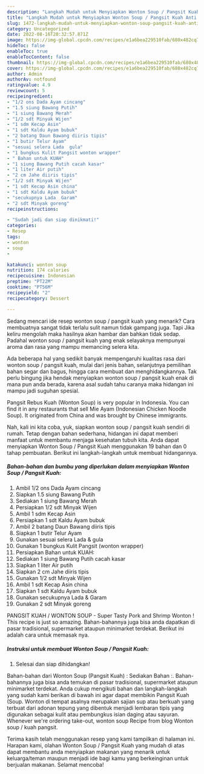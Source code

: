 ```yaml
---
description: "Langkah Mudah untuk Menyiapkan Wonton Soup / Pangsit Kuah Anti Gagal"
title: "Langkah Mudah untuk Menyiapkan Wonton Soup / Pangsit Kuah Anti Gagal"
slug: 1472-langkah-mudah-untuk-menyiapkan-wonton-soup-pangsit-kuah-anti-gagal
category: Uncategorized
date: 2022-08-16T20:32:57.871Z
image: https://img-global.cpcdn.com/recipes/e1a6bea229510fab/680x482cq70/wonton-soup-pangsit-kuah-foto-resep-utama.jpg
hideToc: false
enableToc: true
enableTocContent: false
thumbnail: https://img-global.cpcdn.com/recipes/e1a6bea229510fab/680x482cq70/wonton-soup-pangsit-kuah-foto-resep-utama.jpg
cover: https://img-global.cpcdn.com/recipes/e1a6bea229510fab/680x482cq70/wonton-soup-pangsit-kuah-foto-resep-utama.jpg
author: Admin
authorAv: notfound
ratingvalue: 4.9
reviewcount: 5
recipeingredient:
- "1/2 ons Dada Ayam cincang"
- "1.5 siung Bawang Putih"
- "1 siung Bawang Merah"
- "1/2 sdt Minyak Wijen"
- "1 sdm Kecap Asin"
- "1 sdt Kaldu Ayam bubuk"
- "2 batang Daun Bawang diiris tipis"
- "1 butir Telur Ayam"
- "sesuai selera Lada  gula"
- "1 bungkus Kulit Pangsit wonton wrapper"
- " Bahan untuk KUAH"
- "1 siung Bawang Putih cacah kasar"
- "1 liter Air putih"
- "2 cm Jahe diiris tipis"
- "1/2 sdt Minyak Wijen"
- "1 sdt Kecap Asin china"
- "1 sdt Kaldu Ayam bubuk"
- "secukupnya Lada  Garam"
- "2 sdt Minyak goreng"
recipeinstructions:

- "Sudah jadi dan siap dinikmati!"
categories:
- Resep
tags:
- wonton
- soup
- 

katakunci: wonton soup  
nutrition: 174 calories
recipecuisine: Indonesian
preptime: "PT22M"
cooktime: "PT56M"
recipeyield: "2"
recipecategory: Dessert

---
```



Sedang mencari ide resep wonton soup / pangsit kuah yang menarik? Cara membuatnya sangat tidak terlalu sulit namun tidak gampang juga. Tapi Jika keliru mengolah maka hasilnya akan hambar dan bahkan tidak sedap. Padahal wonton soup / pangsit kuah yang enak selayaknya mempunyai aroma dan rasa yang mampu memancing selera kita.


Ada beberapa hal yang sedikit banyak mempengaruhi kualitas rasa dari wonton soup / pangsit kuah, mulai dari jenis bahan, selanjutnya pemilihan bahan segar dan bagus, hingga cara membuat dan menghidangkannya. Tak perlu bingung jika hendak menyiapkan wonton soup / pangsit kuah enak di mana pun anda berada, karena asal sudah tahu caranya maka hidangan ini mampu jadi suguhan spesial.

Pangsit Rebus Kuah (Wonton Soup) is very popular in Indonesia. You can find it in any restaurants that sell Mie Ayam (Indonesian Chicken Noodle Soup). It originated from China and was brought by Chinese immigrants.


Nah, kali ini kita coba, yuk, siapkan wonton soup / pangsit kuah sendiri di rumah. Tetap dengan bahan sederhana, hidangan ini dapat memberi manfaat untuk membantu menjaga kesehatan tubuh kita. Anda dapat menyiapkan Wonton Soup / Pangsit Kuah menggunakan 19 bahan dan 0 tahap pembuatan. Berikut ini langkah-langkah untuk membuat hidangannya.

<!--inarticleads1-->

##### Bahan-bahan dan bumbu yang diperlukan dalam menyiapkan Wonton Soup / Pangsit Kuah:

1. Ambil 1/2 ons Dada Ayam cincang
1. Siapkan 1.5 siung Bawang Putih
1. Sediakan 1 siung Bawang Merah
1. Persiapkan 1/2 sdt Minyak Wijen
1. Ambil 1 sdm Kecap Asin
1. Persiapkan 1 sdt Kaldu Ayam bubuk
1. Ambil 2 batang Daun Bawang diiris tipis
1. Siapkan 1 butir Telur Ayam
1. Gunakan sesuai selera Lada &amp; gula
1. Gunakan 1 bungkus Kulit Pangsit (wonton wrapper)
1. Persiapkan  Bahan untuk KUAH:
1. Sediakan 1 siung Bawang Putih cacah kasar
1. Siapkan 1 liter Air putih
1. Siapkan 2 cm Jahe diiris tipis
1. Gunakan 1/2 sdt Minyak Wijen
1. Ambil 1 sdt Kecap Asin china
1. Siapkan 1 sdt Kaldu Ayam bubuk
1. Gunakan secukupnya Lada &amp; Garam
1. Gunakan 2 sdt Minyak goreng


PANGSIT KUAH / WONTON SOUP - Super Tasty Pork and Shrimp Wonton ! This recipe is just so amazing. Bahan-bahannya juga bisa anda dapatkan di pasar tradisional, supermarket ataupun minimarket terdekat. Berikut ini adalah cara untuk memasak nya. 

<!--inarticleads2-->

##### Instruksi untuk membuat Wonton Soup / Pangsit Kuah:


1. Selesai dan siap dihidangkan!

Bahan-bahan dari Wonton Soup (Pangsit Kuah) : Sediakan Bahan :. Bahan-bahannya juga bisa anda temukan di pasar tradisional, supermarket ataupun minimarket terdekat. Anda cukup mengikuti bahan dan langkah-langkah yang sudah kami berikan di bawah ini agar dapat membikin Pangsit Kuah (Soup. Wonton di tempat asalnya merupakan sajian sup atau berkuah yang terbuat dari adonan tepung yang dibentuk menjadi lembaran tipis yang digunakan sebagai kulit atau pembungkus isian daging atau sayuran. Whenever we&#39;re ordering take-out, wonton soup Recipe from blog Wonton soup / kuah pangsit. 

Terima kasih telah menggunakan resep yang kami tampilkan di halaman ini. Harapan kami, olahan Wonton Soup / Pangsit Kuah yang mudah di atas dapat membantu anda menyiapkan makanan yang menarik untuk keluarga/teman maupun menjadi ide bagi kamu yang berkeinginan untuk berjualan makanan. Selamat mencoba!
